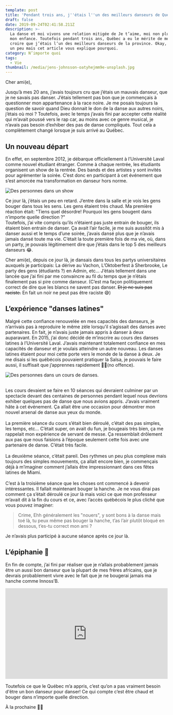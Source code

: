 ```yaml
---
template: post
title: 'Pendant trois ans, j''étais l''un des meilleurs danseurs de Québec ou presque.'
draft: false
date: 2019-09-24T02:41:58.211Z
description: >-
  La danse et moi vivons une relation mitigée de Je t’aime, moi non plus depuis
  mon enfance. Toutefois pendant trois ans, Québec a eu le mérite de me faire
  croire que j’étais l’un des meilleurs danseurs de la province. Okay, j’exagère
  un peu mais cet article vous explique pourquoi.
category: N’importe quoi
tags:
  - Vie
thumbnail: /media/jens-johnsson-oatyhejmm9e-unsplash.jpg
---
```

Cher ami(e),

Jusqu’à mes 20 ans, j’avais toujours cru que j’étais un mauvais danseur, que je ne savais pas danser. J’étais tellement pas bon que je commençais à questionner mon appartenance à la race noire. Je me posais toujours la question de savoir quand Dieu donnait le don de la danse aux autres noirs, j’étais où moi ? Toutefois, avec le temps j’avais fini par accepter cette réalité qui m’avait poussé vers le rap car, au moins avec ce genre musical, je n’avais pas besoin d’exhiber des pas de danse compliqués. Tout cela a complètement changé lorsque je suis arrivé au Québec.

## Un nouveau départ

En effet, en septembre 2012, je débarque officiellement à l’Université Laval comme nouvel étudiant étranger. Comme à chaque rentrée, les étudiants organisent un show de la rentrée. Des bands et des artistes y sont invités pour agrémenter la soirée. C’est donc en participant à cet événement que s’est amorcée ma transformation en danseur hors norme. 

![Des personnes dans un show](/media/showulaval.jpg "Show de la rentrée, Université Laval")

Ce jour là, j’étais un peu en retard. J’entre dans la salle et je vois les gens bouger dans tous les sens. Les gens étaient très chaud. Ma première réaction était: "Tiens quel désordre! Pourquoi les gens bougent dans n’importe quelle direction ?"\
Toutefois, j’ai vite compris qu’ils n’étaient pas juste entrain de bouger, ils étaient bien entrain de danser. Ça avait l’air facile, je me suis aussitôt mis à danser aussi et le temps d’une soirée, j’avais dansé plus que je n’avais jamais dansé toute ma vie. C’était la toute première fois de ma vie, où, dans un party, je pouvais légitimement dire que j’étais dans le top 5 des meilleurs danseurs 😂.

Cher ami(e), depuis ce jour là, je dansais dans tous les partys universitaires auxquels je participais: La dérive au Vachon, L’Oktoberfest à Sherbrooke, Le party des gens (étudiants ?) en Admin, etc... J’étais tellement dans une lancée que j’ai fini par me convaincre au fil du temps que je n’étais finalement pas si pire comme danseur. (C’est ma façon politiquement correct de dire que les blancs ne savent pas danser. ~~Et je ne suis pas raciste.~~ En fait un noir ne peut pas être raciste 😅)

## L’expérience "danses latines"

Malgré cette confiance renouvelée en mes capacités des danseurs, je n’arrivais pas à reproduire le même zèle lorsqu’il s’agissait des danses avec partenaires. En fait, je n’avais juste jamais appris à danser à deux auparavant. En 2015, j’ai donc décidé de m’inscrire au cours des danses latines à l’Université Laval. J’avais maintenant totalement confiance en mes capacités de danseur et je voulais atteindre un autre nouveau. Les danses latines étaient pour moi cette porte vers le monde de la danse à deux. Je me disais si les québécois pouvaient pratiquer la Salsa, je pouvais le faire aussi, il suffisait que j’apprennes rapidement 🤞🏾(no offence).

![Des personnes dans un cours de danses.](/media/danses-latines.jpg "Cours de danses latines à l’Université Laval")

\
Les cours devaient se faire en 10 séances qui devraient culminer par un spectacle devant des centaines de personnes pendant lequel nous devrions exhiber quelques pas de danse que nous avions appris. J’avais vraiment hâte à cet événement. Ça allait être une occasion pour démontrer  mon nouvel arsenal de danse aux yeux du monde.\
\
La première séance du cours s’était bien déroulé, c’était des pas simples, les temps, etc... C’était super, on avait du fun, je bougeais très bien, ça me rappelait mon expérience de servant de messe. Ça ressemblait drôlement aux pas que nous faisions à l’époque seulement cette fois avec une partenaire de danse. C’était très facile.\
\
La deuxième séance, c’était pareil. Des rythmes un peu plus complexe mais toujours des simples mouvements, ça allait encore bien, je commençais déjà à m’imaginer comment j’allais être impressionnant dans ces fêtes latines de Miami.\
\
C’est à la troisième séance que les choses ont commencé à devenir intéressantes. Il fallait maintenant bouger la hanche. Je ne vous dirai pas comment ça s’était déroulé ce jour là mais voici ce que mon professeur m’avait dit à la fin du cours et ce, avec l’accès québécois le plus cliché que vous pouvez imaginer:

> Crime, Ehh généralement les "nouers", y sont bons à la danse mais toé là, tu peux même pas bouger la hanche, t’as l’air plutôt bloqué en dessous, t’es-tu correct mon ami ?

Je n’avais plus participé à aucune séance après ce jour là.

## L’épiphanie 🤯

En fin de compte, j’ai fini par réaliser que je n’allais probablement jamais être un aussi bon danseur que la plupart de mes frères africains, que je devrais probablement vivre avec le fait que je ne bougerai jamais ma hanche comme Innoss’B.

<div style="width:100%;height:0;padding-bottom:56%;position:relative;max-width: 40rem;margin: 0 auto;"><iframe src="https://giphy.com/embed/lnOnChb7hh1OLZj6d9?video=0" width="100%" height="100%" style="position:absolute" frameBorder="0" class="giphy-embed" allowFullScreen></iframe></div>

Toutefois ce que le Québec m’a appris, c’est qu’on a pas vraiment besoin d'être un bon danseur pour danser! Ce qui compte c’est être chaud et bouger dans n’importe quelle direction.

À la prochaine ✌🏾
